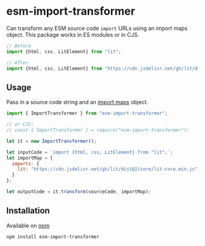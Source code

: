 # esm-import-transformer

Can transform any ESM source code `import` URLs using an import maps object. This package works in ES modules or in CJS.

```js
// Before
import {html, css, LitElement} from "lit";

// After
import {html, css, LitElement} from "https://cdn.jsdelivr.net/gh/lit/dist@2/core/lit-core.min.js";
```

## Usage

Pass in a source code string and an [import maps](https://github.com/WICG/import-maps) object.

```js
import { ImportTransformer } from "esm-import-transformer";

// or CJS:
// const { ImportTransformer } = require("esm-import-transformer");

let it = new ImportTransformer();

let inputCode = `import {html, css, LitElement} from "lit";`;
let importMap = {
  imports: {
    lit: "https://cdn.jsdelivr.net/gh/lit/dist@2/core/lit-core.min.js"
  }
};

let outputCode = it.transform(sourceCode, importMap);
```

## Installation

Available on [npm](https://www.npmjs.com/package/esm-import-transformer)

```
npm install esm-import-transformer
```